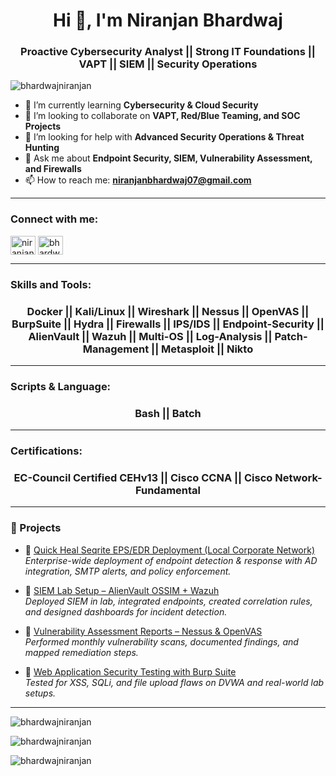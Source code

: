 <h1 align="center">Hi 👋, I'm Niranjan Bhardwaj</h1>
<h3 align="center">Proactive Cybersecurity Analyst || Strong IT Foundations || VAPT || SIEM || Security Operations</h3>

<p align="left"> <img src="https://komarev.com/ghpvc/?username=bhardwajniranjan&label=Profile%20views&color=0e75b6&style=flat" alt="bhardwajniranjan" /> </p>

- 🌱 I’m currently learning **Cybersecurity & Cloud Security**  
- 👯 I’m looking to collaborate on **VAPT, Red/Blue Teaming, and SOC Projects**  
- 🤝 I’m looking for help with **Advanced Security Operations & Threat Hunting**  
- 💬 Ask me about **Endpoint Security, SIEM, Vulnerability Assessment, and Firewalls**  
- 📫 How to reach me: **niranjanbhardwaj07@gmail.com**

---

<h3 align="left">Connect with me:</h3>
<p align="left">
<a href="https://linkedin.com/in/niranjan-bhardwaj-64577a185" target="blank"><img align="center" src="https://raw.githubusercontent.com/rahuldkjain/github-profile-readme-generator/master/src/images/icons/Social/linked-in-alt.svg" alt="niranjan-bhardwaj-64577a185" height="30" width="40" /></a>
<a href="https://github.com/bhardwajniranjan" target="blank"><img align="center" src="https://raw.githubusercontent.com/rahuldkjain/github-profile-readme-generator/master/src/images/icons/Social/github.svg" alt="bhardwajniranjan" height="30" width="40" /></a>
</p>

---

<h3 align="left">Skills and Tools:</h3>
<h3 align="center">Docker || Kali/Linux || Wireshark || Nessus || OpenVAS || BurpSuite || Hydra || Firewalls || IPS/IDS || Endpoint-Security || AlienVault || Wazuh || Multi-OS || Log-Analysis || Patch-Management || Metasploit || Nikto </h3>

---

<h3 align="left">Scripts & Language:</h3>
<h3 align="center"> Bash || Batch </h3>

---

<h3 align="left">Certifications:</h3>
<h3 align="center"> EC-Council Certified CEHv13 || Cisco CCNA || Cisco Network-Fundamental </h3>

---

<h3 align="left">🚀 Projects</h3>

- 🔹 [Quick Heal Seqrite EPS/EDR Deployment (Local Corporate Network)](https://github.com/bhardwajniranjan/seqrite-project)  
  *Enterprise-wide deployment of endpoint detection & response with AD integration, SMTP alerts, and policy enforcement.*  

- 🔹 [SIEM Lab Setup – AlienVault OSSIM + Wazuh](https://github.com/bhardwajniranjan/siem-lab)  
  *Deployed SIEM in lab, integrated endpoints, created correlation rules, and designed dashboards for incident detection.*  

- 🔹 [Vulnerability Assessment Reports – Nessus & OpenVAS](https://github.com/bhardwajniranjan/vapt-reports)  
  *Performed monthly vulnerability scans, documented findings, and mapped remediation steps.*  

- 🔹 [Web Application Security Testing with Burp Suite](https://github.com/bhardwajniranjan/webapp-vapt)  
  *Tested for XSS, SQLi, and file upload flaws on DVWA and real-world lab setups.*

---

<p><img align="center" src="https://github-readme-stats.vercel.app/api/top-langs?username=bhardwajniranjan&show_icons=true&locale=en&layout=compact&theme=tokyonight" alt="bhardwajniranjan" /></p>

<p><img align="center" src="https://github-readme-stats.vercel.app/api?username=bhardwajniranjan&show_icons=true&locale=en&theme=tokyonight" alt="bhardwajniranjan" /></p>

<p><img align="center" src="https://github-readme-streak-stats.herokuapp.com/?user=bhardwajniranjan&theme=tokyonight" alt="bhardwajniranjan" /></p>
